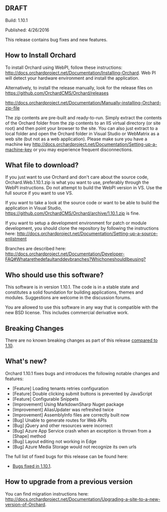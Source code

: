 ## DRAFT

Build: 1.10.1

Published: 4/26/2016

This release contains bug fixes and new features.

How to Install Orchard
----------------------

To install Orchard using WebPI, follow these instructions:
<http://docs.orchardproject.net/Documentation/Installing-Orchard>.
Web PI will detect your hardware environment and install the application.

Alternatively, to install the release manually, look for the release files on 
https://github.com/OrchardCMS/Orchard/releases

<http://docs.orchardproject.net/Documentation/Manually-installing-Orchard-zip-file>

The zip contents are pre-built and ready-to-run. Simply extract the contents of the Orchard
folder from the zip contents to an IIS virtual directory (or site root) and then point your
browser to the site. You can also just extract to a local folder and open the Orchard
folder in Visual Studio or WebMatrix as a web site (but not as a web application).
Please make sure you have a machine key
<http://docs.orchardproject.net/Documentation/Setting-up-a-machine-key>
or you may experience frequent disconnections.

What file to download?
----------------------

If you just want to use Orchard and don't care about the source code, Orchard.Web.1.10.1.zip
is what you want to use, preferably through the WebPI instructions.
Do not attempt to build the WebPI version in VS. Use the full source if you want to use VS.

If you want to take a look at the source code or want to be able to build the application in Visual Studio,
https://github.com/OrchardCMS/Orchard/archive/1.10.1.zip is fine.

If you want to setup a development environment for patch or module development,
you should clone the repository by following the instructions here:
<http://docs.orchardproject.net/Documentation/Setting-up-a-source-enlistment>

Branches are described here: <http://docs.orchardproject.net/Documentation/Developer-FAQ#Whatarethedefaultanddevbranches?WhichoneshouldIbeusing?>

Who should use this software?
-----------------------------

This software is in version 1.10.1. The code is in a stable state and constitutes
a solid foundation for building applications, themes and modules.
Suggestions are welcome in the discussion forums.

You are allowed to use this software in any way that is compatible with the new BSD license.
This includes commercial derivative work.

Breaking Changes
-----------

There are no known breaking changes as part of this release [compared to 1.10](Orchard-1-10.Release-Notes).

What's new?
-----------

Orchard 1.10.1 fixes bugs and introduces the following notable changes and features:

* [Feature] Loading tenants retries configuration
* [Feature] Double clicking submit buttons is prevented by JavaScript
* [Feature] Configurable Snippets
* [Improvement] Using MarkdownSharp Nuget package
* [Improvement] AliasUpdater was refreshed twice
* [Improvement] AssemblyInfo files are correctly built now
* [Bug] Unable to generate routes for Web APIs
* [Bug] jQuery and other resources were incorrect
* [Bug] Azure App Service crash when an exception is thrown from a [Shape] method
* [Bug] Layout editing not working in Edge
* [Bug] Azure Media Storage would not recognize its own urls

The full list of fixed bugs for this release can be found here:

* [Bugs fixed in 1.10.1](https://github.com/OrchardCMS/Orchard/issues?utf8=%E2%9C%93&q=is%3Aclosed+is%3Aissue+milestone%3A%22Orchard+1.10.1%22+).

How to upgrade from a previous version
--------------------------------------

You can find migration instructions here: <http://docs.orchardproject.net/Documentation/Upgrading-a-site-to-a-new-version-of-Orchard>.
